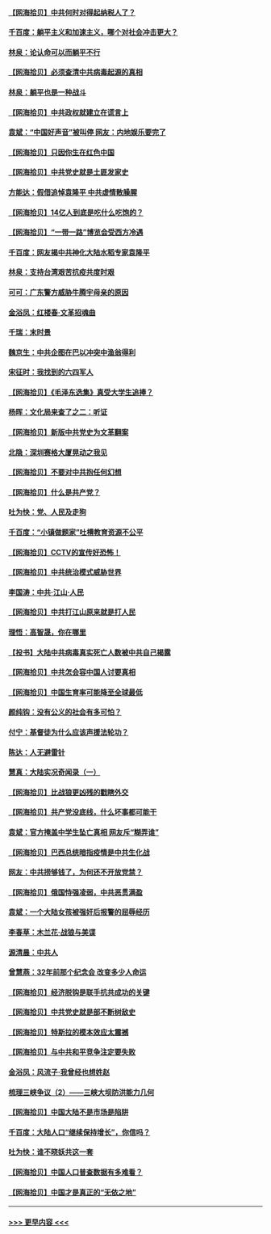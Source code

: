 #### [【网海拾贝】中共何时对得起纳税人了？](../pages/nsc993/n12985578.md?t=05310052) 
#### [千百度：躺平主义和加速主义，哪个对社会冲击更大？](../pages/nsc993/n12985512.md?t=05310052) 
#### [林泉：论认命可以而躺平不行](../pages/nsc993/n12985505.md?t=05310052) 
#### [【网海拾贝】必须查清中共病毒起源的真相](../pages/nsc993/n12984276.md?t=05310052) 
#### [林泉：躺平也是一种战斗](../pages/nsc993/n12984194.md?t=05310052) 
#### [【网海拾贝】中共政权就建立在谎言上](../pages/nsc993/n12981880.md?t=05310052) 
#### [袁斌：“中国好声音”被叫停 网友：内地娱乐要完了](../pages/nsc993/n12981826.md?t=05310052) 
#### [【网海拾贝】只因你生在红色中国](../pages/nsc993/n12979096.md?t=05310052) 
#### [【网海拾贝】中共党史就是土匪发家史](../pages/nsc993/n12976478.md?t=05310052) 
#### [方能达：假借追悼袁隆平 中共虚情散臊腥](../pages/nsc993/n12976396.md?t=05310052) 
#### [【网海拾贝】14亿人到底是吃什么吃饱的？](../pages/nsc993/n12974125.md?t=05310052) 
#### [【网海拾贝】“一带一路”博览会受西方冷遇](../pages/nsc993/n12971787.md?t=05310052) 
#### [千百度：网友揭中共神化大陆水稻专家袁隆平](../pages/nsc993/n12971733.md?t=05310052) 
#### [林泉：支持台湾艰苦抗疫共度时艰](../pages/nsc993/n12971350.md?t=05310052) 
#### [可可：广东警方威胁牛腾宇母亲的原因](../pages/nsc993/n12971100.md?t=05310052) 
#### [金浴凤：红楼春·文革招魂曲](../pages/nsc993/n12970354.md?t=05310052) 
#### [千瑞：末时景](../pages/nsc993/n12970337.md?t=05310052) 
#### [魏京生：中共企图在巴以冲突中渔翁得利](../pages/nsc993/n12970286.md?t=05310052) 
#### [宋征时：我找到的六四军人](../pages/nsc993/n12970213.md?t=05310052) 
#### [【网海拾贝】《毛泽东选集》真受大学生追捧？](../pages/nsc993/n12968779.md?t=05310052) 
#### [杨晖：文化局来查了之二：听证](../pages/nsc993/n12966528.md?t=05310052) 
#### [【网海拾贝】新版中共党史为文革翻案](../pages/nsc993/n12967526.md?t=05310052) 
#### [北隐：深圳赛格大厦晃动之我见](../pages/nsc993/n12967393.md?t=05310052) 
#### [【网海拾贝】不要对中共抱任何幻想](../pages/nsc993/n12965222.md?t=05310052) 
#### [【网海拾贝】什么是共产党？](../pages/nsc993/n12962781.md?t=05310052) 
#### [吐为快：党、人民及走狗](../pages/nsc993/n12962747.md?t=05310052) 
#### [千百度：“小镇做题家”吐槽教育资源不公平](../pages/nsc993/n12962705.md?t=05310052) 
#### [【网海拾贝】CCTV的宣传好恐怖！](../pages/nsc993/n12959984.md?t=05310052) 
#### [【网海拾贝】中共统治模式威胁世界](../pages/nsc993/n12957622.md?t=05310052) 
#### [李国涛：中共‧江山‧人民](../pages/nsc993/n12957502.md?t=05310052) 
#### [【网海拾贝】中共打江山原来就是打人民](../pages/nsc993/n12954345.md?t=05310052) 
#### [理悟：高智晟，你在哪里](../pages/nsc993/n12953115.md?t=05310052) 
#### [【投书】大陆中共病毒真实死亡人数被中共自己揭露](../pages/nsc993/n12953050.md?t=05310052) 
#### [【网海拾贝】中共怎会容中国人讨要真相](../pages/nsc993/n12952161.md?t=05310052) 
#### [【网海拾贝】中国生育率可能降至全球最低](../pages/nsc993/n12948793.md?t=05310052) 
#### [颜纯钩：没有公义的社会有多可怕？](../pages/nsc993/n12947626.md?t=05310052) 
#### [付宁：基督徒为什么应该声援法轮功？](../pages/nsc993/n12947233.md?t=05310052) 
#### [陈达：人无避雷针](../pages/nsc993/n12947098.md?t=05310052) 
#### [慧真：大陆实况奇闻录（一）](../pages/nsc993/n12945811.md?t=05310052) 
#### [【网海拾贝】比战狼更凶残的戳瞎外交](../pages/nsc993/n12945717.md?t=05310052) 
#### [【网海拾贝】共产党没底线，什么坏事都可能干](../pages/nsc993/n12942090.md?t=05310052) 
#### [袁斌：官方掩盖中学生坠亡真相 网友斥“糊弄谁”](../pages/nsc993/n12942029.md?t=05310052) 
#### [【网海拾贝】巴西总统暗指疫情是中共生化战](../pages/nsc993/n12938999.md?t=05310052) 
#### [网友：中共捞够钱了，为何还不开放党禁？](../pages/nsc993/n12938952.md?t=05310052) 
#### [【网海拾贝】俄国恃强凌弱，中共恶贯满盈](../pages/nsc993/n12936626.md?t=05310052) 
#### [袁斌：一个大陆女孩被强奸后报警的屈辱经历](../pages/nsc993/n12936547.md?t=05310052) 
#### [李春草：木兰花·战狼与美谍](../pages/nsc993/n12935995.md?t=05310052) 
#### [源清晨：中共人](../pages/nsc993/n12935589.md?t=05310052) 
#### [曾慧燕：32年前那个纪念会 改变多少人命运](../pages/nsc993/n12934233.md?t=05310052) 
#### [【网海拾贝】经济脱钩是联手抗共成功的关键](../pages/nsc993/n12934176.md?t=05310052) 
#### [【网海拾贝】中共党史就是部不断树敌史](../pages/nsc993/n12932844.md?t=05310052) 
#### [【网海拾贝】特斯拉的模本效应太震撼](../pages/nsc993/n12925626.md?t=05310052) 
#### [【网海拾贝】与中共和平竞争注定要失败](../pages/nsc993/n12923326.md?t=05310052) 
#### [金浴凤：风流子‧我曾经也想姓赵](../pages/nsc993/n12920911.md?t=05310052) 
#### [梳理三峡争议（2）——三峡大坝防洪能力几何](../pages/nsc993/n12920173.md?t=05310052) 
#### [【网海拾贝】中国大陆不是市场是陷阱](../pages/nsc993/n12920143.md?t=05310052) 
#### [千百度：大陆人口“继续保持增长”，你信吗？](../pages/nsc993/n12918946.md?t=05310052) 
#### [吐为快：谁不晓妖共这一套](../pages/nsc993/n12918941.md?t=05310052) 
#### [【网海拾贝】中国人口普查数据有多难看？](../pages/nsc993/n12917822.md?t=05310052) 
#### [【网海拾贝】中国才是真正的“无依之地”](../pages/nsc993/n12915845.md?t=05310052) 

----
#### [ >>> 更早内容 <<< ](../indexes/nsc993-earlier.md)
